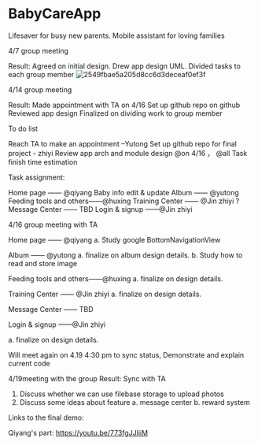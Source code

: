  # BabyCareApp
Lifesaver for busy new parents. Mobile assistant for loving families

4/7 group meeting

Result:
Agreed on initial design. 
Drew app design UML. 
Divided tasks to each group member
![2549fbae5a205d8cc6d3deceaf0ef3f](https://user-images.githubusercontent.com/98197405/165391634-a8517ab2-fdf1-48db-a6a9-199227a4f020.jpg)

4/14 group meeting

Result:
Made appointment with TA on 4/16
Set up github repo on github
Reviewed app design
Finalized on dividing work to group member

To do list

Reach TA to make an appointment –Yutong
Set up github repo for final project - zhiyi
Review app arch and module design @on 4/16 ， @all
Task finish time estimation

Task assignment:

Home page  —— @qiyang
  Baby info edit & update
Album —— @yutong
Feeding tools and others——@huxing
Training Center —— @Jin zhiyi
?Message Center —— TBD
Login & signup ——@Jin zhiyi

4/16 group meeting with TA 

Home page  —— @qiyang
a. Study google BottomNavigationView 

Album —— @yutong
a. finalize on album design details. 
b. Study how to read and store image

Feeding tools and others——@huxing
a. finalize on design details.

Training Center —— @Jin zhiyi
a. finalize on design details.

Message Center —— TBD

Login & signup ——@Jin zhiyi

a. finalize on design details.

Will meet again on 4.19 4:30 pm to sync status, Demonstrate and explain current code

4/19meeting with the group
Result: Sync with TA
1. Discuss whether we can use filebase storage to upload photos
2. Discuss some ideas about feature
a. message center
b. reward system



Links to the final demo: 

Qiyang's part: https://youtu.be/773fgJJliiM
